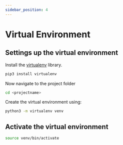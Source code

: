 ```yaml
---
sidebar_position: 4
---
```


# Virtual Environment

## Settings up the virtual environment

Install the [virtualenv](https://pypi.org/project/virtualenv/) library.

```bash
pip3 install virtualenv
```

Now navigate to the project folder

```bash
cd <projectname>
```

Create the virtual environment using:

```bash
python3 -m virtualenv venv
```

## Activate the virtual environment

```bash
source venv/bin/activate
```


